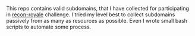This repo contains valid subdomains, that I have collected for participating in [recon-royale](https://recon-royale.com/) challenge. 
I tried my level best to collect subdomains passively from as many as resources as possible.
Even I wrote small bash scripts to automate some process.
